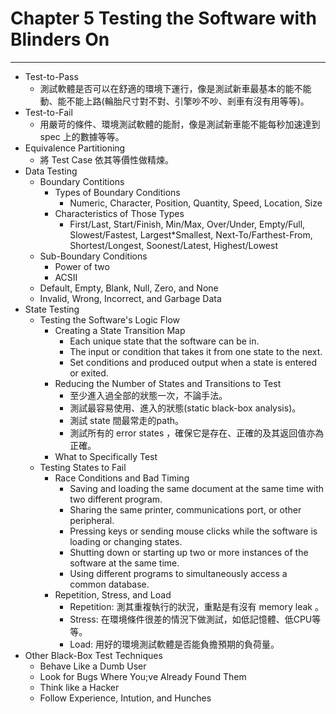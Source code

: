 # Chapter 5 Testing the Software with Blinders On

---

- Test-to-Pass
  - 測試軟體是否可以在舒適的環境下運行，像是測試新車最基本的能不能動、能不能上路(輪胎尺寸對不對、引擎吵不吵、剎車有沒有用等等)。
- Test-to-Fail
  - 用嚴苛的條件、環境測試軟體的能耐，像是測試新車能不能每秒加速達到 spec 上的數據等等。
- Equivalence Partitioning
  - 將 Test Case 依其等價性做精煉。
- Data Testing
  - Boundary Contitions
    - Types of Boundary Conditions
      - Numeric, Character, Position, Quantity, Speed, Location, Size
    - Characteristics of Those Types
      - First/Last, Start/Finish, Min/Max, Over/Under, Empty/Full, Slowest/Fastest, Largest*Smallest, Next-To/Farthest-From, Shortest/Longest, Soonest/Latest, Highest/Lowest
  - Sub-Boundary Conditions
    - Power of two
    - ACSII
  - Default, Empty, Blank, Null, Zero, and None
  - Invalid, Wrong, Incorrect, and Garbage Data
- State Testing
  - Testing the Software's Logic Flow
    - Creating a State Transition Map
      - Each unique state that the software can be in.
      - The input or condition that takes it from one state to the next.
      - Set conditions and produced output when a state is entered or exited.
    - Reducing the Number of States and Transitions to Test
      - 至少進入過全部的狀態一次，不論手法。
      - 測試最容易使用、進入的狀態(static black-box analysis)。
      - 測試 state 間最常走的path。
      - 測試所有的 error states ，確保它是存在、正確的及其返回值亦為正確。
    - What to Specifically Test
  - Testing States to Fail
    - Race Conditions and Bad Timing
      - Saving and loading the same document at the same time with two different program.
      - Sharing the same printer, communications port, or other peripheral.
      - Pressing keys or sending mouse clicks while the software is loading or changing states.
      - Shutting down or starting up two or more instances of the software at the same time.
      - Using different programs to simultaneously access a common database.
    - Repetition, Stress, and Load
      - Repetition: 測其重複執行的狀況，重點是有沒有 memory leak 。
      - Stress: 在環境條件很差的情況下做測試，如低記憶體、低CPU等等。
      - Load: 用好的環境測試軟體是否能負擔預期的負荷量。
- Other Black-Box Test Techniques
  - Behave Like a Dumb User
  - Look for Bugs Where You;ve Already Found Them
  - Think like a Hacker
  - Follow Experience, Intution, and Hunches